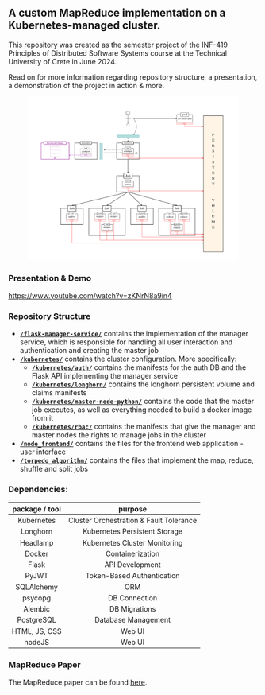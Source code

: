 ## A custom MapReduce implementation on a Kubernetes-managed cluster.

This repository was created as the semester project of the INF-419 Principles of Distributed Software Systems course at the Technical University of Crete in June 2024.

Read on for more information regarding repository structure, a presentation, a demonstration of the project in action & more.

  <figure>
      <img src="./cluster_architecture.svg" alt="Container on Image"   />
      <!-- <figcaption>An elephant at sunset</figcaption> -->
  </figure>

### Presentation & Demo
https://www.youtube.com/watch?v=zKNrN8a9in4

### Repository Structure
- <a href="./flask-manager-service/"> **`/flask-manager-service/`**</a> contains the implementation of the manager service, which is responsible for handling all user interaction and authentication and creating the master job
- <a href="./kubernetes/">**`/kubernetes/`**</a> contains the cluster configuration. More specifically:
  - <a href="./kubernetes/auth/">**`/kubernetes/auth/`**</a> contains the manifests for the auth DB and the Flask API implementing the manager service
  - <a href="./kubernetes/longhorn/">**`/kubernetes/longhorn/`**</a> contains the longhorn persistent volume and claims manifests
  - <a href="./kubernetes/master-node-python/">**`/kubernetes/master-node-python/`**</a> contains the code that the master job executes, as well as everything needed to build a docker image from it
  - <a href="./kubernetes/rbac/">**`/kubernetes/rbac/`**</a> contains the manifests that give the manager and master nodes the rights to manage jobs in the cluster
- <a href="./node_frontend/">**`/node_frontend/`**</a> contains the files for the frontend web application - user interface
- <a href="./torpedo_algorithm/">**`/torpedo_algorithm/`**</a> contains the files that implement the map, reduce, shuffle and split jobs

### Dependencies:
| **package / tool** | **purpose** |
|:---:|:---:|
| Kubernetes | Cluster Orchestration & Fault Tolerance |
| Longhorn | Kubernetes Persistent Storage |
| Headlamp | Kubernetes Cluster Monitoring |
| Docker | Containerization |
| Flask | API Development |
| PyJWT | Token-Based Authentication |
| SQLAlchemy| ORM |
| psycopg | DB Connection |
| Alembic | DB Migrations |
| PostgreSQL | Database Management |
| HTML, JS, CSS | Web UI |
| nodeJS | Web UI |


### MapReduce Paper
The MapReduce paper can be found <a href="https://www.usenix.org/legacy/publications/library/proceedings/osdi04/tech/full_papers/dean/dean.pdf">here</a>.
